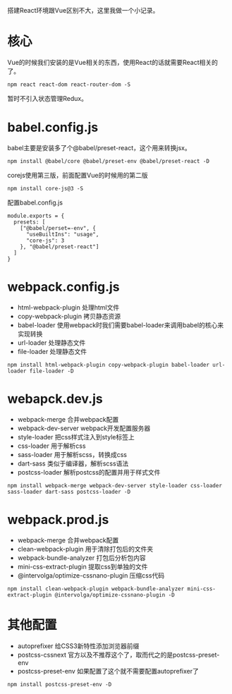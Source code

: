 搭建React环境跟Vue区别不大，这里我做一个小记录。

# 核心
Vue的时候我们安装的是Vue相关的东西，使用React的话就需要React相关的了。
```
npm react react-dom react-router-dom -S
```
暂时不引入状态管理Redux。

# babel.config.js
babel主要是安装多了个@babel/preset-react，这个用来转换jsx。
```
npm install @babel/core @babel/preset-env @babel/preset-react -D
```
corejs使用第三版，前面配置Vue的时候用的第二版
```
npm install core-js@3 -S
```
配置babel.config.js
```
module.exports = {
  presets: [
    ["@babel/perset=-env", {
      "useBuiltIns": "usage",
      "core-js": 3
    }, "@babel/preset-react"]
  ]
}
```
# webpack.config.js
- html-webpack-plugin 处理html文件
- copy-webpack-plugin 拷贝静态资源
- babel-loader 使用webpack时我们需要babel-loader来调用babel的核心来实现转换
- url-loader 处理静态文件
- file-loader 处理静态文件
```
npm install html-webpack-plugin copy-webpack-plugin babel-loader url-loader file-loader -D
```

# webapck.dev.js
- webpack-merge 合并webpack配置
- webpack-dev-server webpack开发配置服务器
- style-loader 把css样式注入到style标签上
- css-loader 用于解析css
- sass-loader 用于解析scss，转换成css
- dart-sass 类似于编译器，解析scss语法
- postcss-loader 解析postcss的配置并用于样式文件
```
npm install webpack-merge webpack-dev-server style-loader css-loader sass-loader dart-sass postcss-loader -D
```

# webpack.prod.js
- webpack-merge 合并webpack配置
- clean-webpack-plugin 用于清除打包后的文件夹
- webpack-bundle-analyzer 打包后分析包内容
- mini-css-extract-plugin 提取css到单独的文件
- @intervolga/optimize-cssnano-plugin 压缩css代码
```
npm install clean-webpack-plugin webpack-bundle-analyzer mini-css-extract-plugin @intervolga/optimize-cssnano-plugin -D
```

# 其他配置
- autoprefixer 给CSS3新特性添加浏览器前缀
- postcss-cssnext 官方以及不推荐这个了，取而代之的是postcss-preset-env
- postcss-preset-env 如果配置了这个就不需要配置autoprefixer了
```
npm install postcss-preset-env -D
```